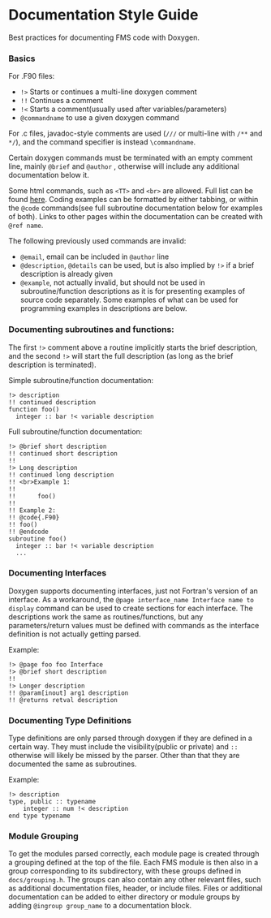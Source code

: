 # Documentation Style Guide

Best practices for documenting FMS code with Doxygen.

### Basics

For .F90 files:
- `!>` Starts or continues a multi-line doxygen comment
- `!!` Continues a comment
- `!<` Starts a comment(usually used after variables/parameters)
- `@commandname` to use a given doxygen command

For .c files, javadoc-style comments are used (`///` or multi-line with `/**` and `*/`), and the command specifier is instead `\commandname`.

Certain doxygen commands must be terminated with an empty comment line, mainly `@brief` and `@author`
, otherwise will include any additional documentation below it.

Some html commands, such as `<TT>` and `<br>` are allowed. Full list can be found
[here](https://www.doxygen.nl/manual/htmlcmds.html). Coding examples can be formatted by
either tabbing, or within the `@code` commands(see full subroutine documentation
below for examples of both). Links to other pages within the documentation can be created with
`@ref name`.

The following previously used commands are invalid:
- `@email`, email can be included in `@author` line
- `@description`, `@details` can be used, but is also implied by `!>` if a brief description is already given
- `@example`, not actually invalid, but should not be used in subroutine/function descriptions as it is for presenting examples of source code separately. Some examples of what can be used for programming examples in descriptions are below.

### Documenting subroutines and functions:

The first `!>` comment above a routine implicitly starts the brief description, and the second `!>`
will start the full description (as long as the brief description is terminated).

Simple subroutine/function documentation:

```
!> description
!! continued description
function foo()
  integer :: bar !< variable description
```

Full subroutine/function documentation:
```
!> @brief short description
!! continued short description
!!
!> Long description
!! continued long description
!! <br>Example 1:
!!
!! 		foo()
!!
!! Example 2:
!! @code{.F90}
!! foo()
!! @endcode
subroutine foo()
  integer :: bar !< variable description
  ...
```

### Documenting Interfaces
Doxygen supports documenting interfaces, just not Fortran's version of an interface. As a workaround,
the `@page interface_name Interface name to display` command can be used to create sections for each
interface. The descriptions work the same as routines/functions, but any parameters/return values
must be defined with commands as the interface definition is not actually getting parsed.

Example:
```
!> @page foo foo Interface
!> @brief short description
!!
!> Longer description
!! @param[inout] arg1 description
!! @returns retval description
```

### Documenting Type Definitions
Type definitions are only parsed through doxygen if they are defined in a certain way. They must
include the visibility(public or private) and `::` otherwise will likely be missed by the parser.
Other than that they are documented the same as subroutines.

Example:
```
!> description
type, public :: typename
    integer :: num !< description
end type typename
```

### Module Grouping
To get the modules parsed correctly, each module page is created through a grouping defined at the
top of the file. Each FMS module is then also in a group corresponding to its subdirectory, with
these groups defined in `docs/grouping.h`. The groups can also contain any other relevant
files, such as additional documentation files, header, or include files.  Files or additional
documentation can be added to either directory or module groups by adding `@ingroup group_name`
to a documentation block.

